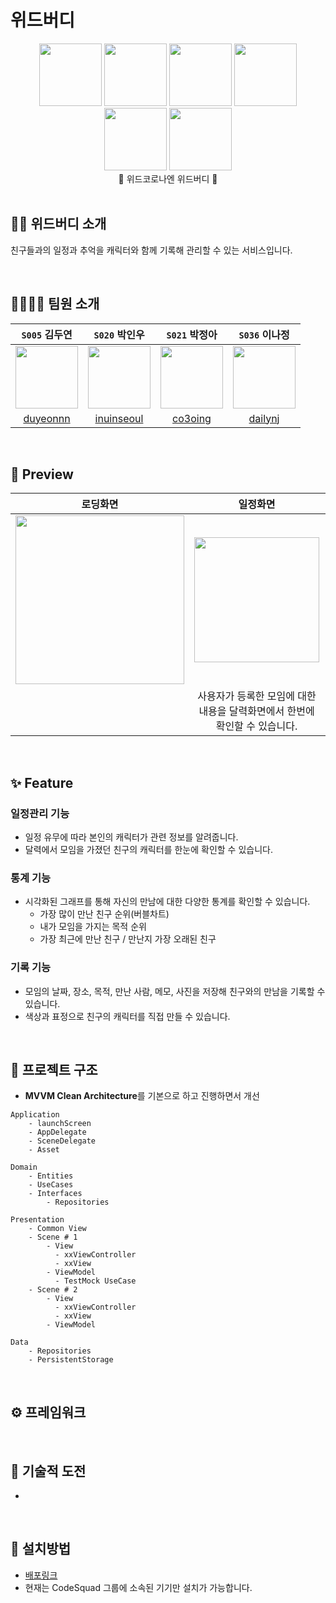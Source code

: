 #  위드버디

<div align="center"><img src="https://i.imgur.com/2e7YUm2.png" width=100>
    <img src="https://i.imgur.com/VaK4t6s.png" width=100>
    <img src="https://i.imgur.com/YH1zvuk.png" width=100>
    <img src="https://i.imgur.com/CeHxwEX.png" width=100>
    <img src="https://i.imgur.com/HOdXEB0.png" width=100>
    <img src="https://i.imgur.com/IPxujow.png" width=100> <br/> 💜 위드코로나엔 위드버디 💜 </div>

<br/>

## 👫🏻 위드버디 소개

친구들과의 일정과 추억을 캐릭터와 함께 기록해 관리할 수 있는 서비스입니다.

<br/>

## 👨‍👩‍👧‍👦 팀원 소개

|```S005``` 김두연|```S020``` 박인우|```S021``` 박정아|```S036``` 이나정|
|:-:|:-:|:-:|:-:|
|<img src="https://avatars.githubusercontent.com/u/63900674?s=400&v=4" width=100>|<img src="https://avatars.githubusercontent.com/u/70463738?v=4" width=100>|<img src="https://avatars.githubusercontent.com/u/28800101?v=4" width=100>|<img src="https://avatars.githubusercontent.com/u/55748244?v=4" width=100>|
|[duyeonnn](https://github.com/duyeonnn)|[inuinseoul](https://github.com/inuinseoul)| [co3oing](https://github.com/co3oing) |[dailynj](https://github.com/dailynj)|

<br/>

## 📱 Preview

|로딩화면|일정화면|통계화면|
|:-:|:-:|:-:|
|<img src="https://user-images.githubusercontent.com/55748244/142988296-9d8cb2c0-6d72-4b5b-ac6a-7f7e3dab8a2f.gif" width=270>|<img src="https://i.imgur.com/95TXoeI.gif" width=200>|<img src="https://i.imgur.com/jw1IzoN.gif" width=200>|
||사용자가 등록한 모임에 대한 내용을 달력화면에서 한번에 확인할 수 있습니다.|사용자가 등록한 모임들에 대한 다양한 통계를 확인할 수 있습니다.|

<!--
|모임등록|버디추가|
|:-:|:-:|
|<img src="https://i.imgur.com/S6S7fzr.gif" width=200>|<img src="https://i.imgur.com/YuaKMHg.gif" width=200>|
|사용자가 원하는 정보를 입력해 새로운 모임을 생성할 수 있습니다.|자유롭게 캐릭터를 커스텀하여 버디를 추가할 수 있습니다.|

|목록화면|설정화면|
|:-:|:-:|
|<img src="https://i.imgur.com/FJ6sUR8.gif" width=200>|<img src="https://i.imgur.com/l8lDmQI.gif" width=200>|
|사용자가 등록한 모임들을 리스트형태로 확인할 수 있습니다.|설정화면에서 다양한 설정을 변경할 수 있습니다|
-->

<br/>

## ✨ Feature

### 일정관리 기능

- 일정 유무에 따라 본인의 캐릭터가 관련 정보를 알려줍니다.
- 달력에서 모임을 가졌던 친구의 캐릭터를 한눈에 확인할 수 있습니다.

### 통계 기능

- 시각화된 그래프를 통해 자신의 만남에 대한 다양한 통계를 확인할 수 있습니다.
    - 가장 많이 만난 친구 순위(버블차트)
    - 내가 모임을 가지는 목적 순위
    - 가장 최근에 만난 친구 / 만난지 가장 오래된 친구

### 기록 기능

- 모임의 날짜, 장소, 목적, 만난 사람, 메모, 사진을 저장해 친구와의 만남을 기록할 수 있습니다.
- 색상과 표정으로 친구의 캐릭터를 직접 만들 수 있습니다.

<br/>

## 📁 프로젝트 구조

- **MVVM Clean Architecture**를 기본으로 하고 진행하면서 개선

```
Application
    - launchScreen
    - AppDelegate
    - SceneDelegate
    - Asset
    
Domain
    - Entities
    - UseCases
    - Interfaces
        - Repositories
        
Presentation
    - Common View
    - Scene # 1
        - View
          - xxViewController
          - xxView
        - ViewModel
          - TestMock UseCase
    - Scene # 2
        - View
          - xxViewController
          - xxView
        - ViewModel

Data
    - Repositories
    - PersistentStorage
```
 
<br/>
 
## ⚙️ 프레임워크

<br/>

## 💪 기술적 도전

- 

<br/>

## 📲 설치방법

- [배포링크](https://lunchscreen.github.io/withBuddy/)
- 현재는 CodeSquad 그룹에 소속된 기기만 설치가 가능합니다.
